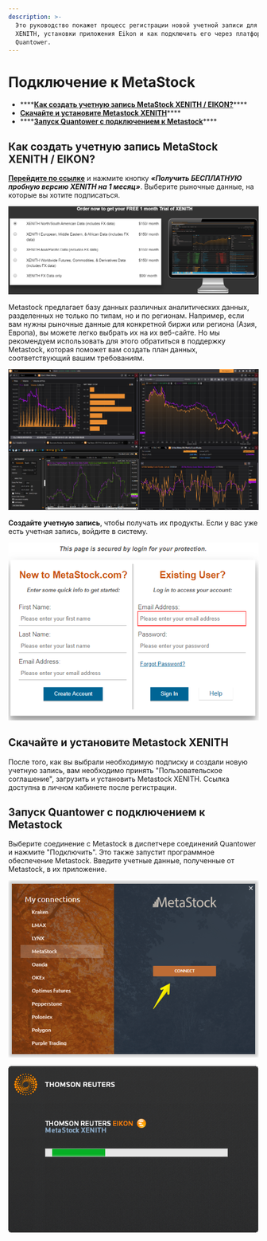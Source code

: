 ```yaml
---
description: >-
  Это руководство покажет процесс регистрации новой учетной записи для MetaStock
  XENITH, установки приложения Eikon и как подключить его через платформу
  Quantower.
---
```


# Подключение к MetaStock

* \*\*\*\*[**Как создать учетную запись MetaStock XENITH / EIKON?**](connection-to-metastock.md#kak-sozdat-uchetnuyu-zapis-metastock-xenith-eikon)\*\*\*\*
* [**Скачайте и установите Metastock XENITH**](https://app.gitbook.com/@quantower/s/quantower-ru/~/drafts/-Mf2S4zWrMsbBFI05SuA/connections/connection-to-metastock#download-and-install-metastock-xenith)\*\*\*\*
* \*\*\*\*[**Запуск Quantower с подключением к Metastock**](https://app.gitbook.com/@quantower/s/quantower-ru/~/drafts/-Mf2S4zWrMsbBFI05SuA/connections/connection-to-metastock#launch-quantower-with-metastock-connection)\*\*\*\*

## Как создать учетную запись MetaStock XENITH / EIKON?

[**Перейдите по ссылке**](https://www.metastock.com/offer/ek/?whc=quantowerek&pc=Eq-quantower) и нажмите кнопку _**«Получить БЕСПЛАТНУЮ пробную версию XENITH на 1 месяц»**_. Выберите рыночные данные, на которые вы хотите подписаться.

![&#x426;&#x435;&#x43D;&#x44B; &#x43D;&#x430; &#x43F;&#x43E;&#x434;&#x43F;&#x438;&#x441;&#x43A;&#x443; &#x43D;&#x430; &#x431;&#x438;&#x440;&#x436;&#x435;&#x432;&#x44B;&#x435; &#x434;&#x430;&#x43D;&#x43D;&#x44B;&#x435; MetaStock XENITH](../.gitbook/assets/pricing-metastoc-xenith-_-eikon.png)

Metastock предлагает базу данных различных аналитических данных, разделенных не только по типам, но и по регионам. Например, если вам нужны рыночные данные для конкретной биржи или региона \(Азия, Европа\), вы можете легко выбрать их на их веб-сайте. Но мы рекомендуем использовать для этого обратиться в поддержку Metastock, которая поможет вам создать план данных, соответствующий вашим требованиям.

![MetaStock Eikon &#x432; &#x434;&#x435;&#x439;&#x441;&#x442;&#x432;&#x438;&#x438;](../.gitbook/assets/screenshot_3%20%281%29.png)

**Создайте учетную запись**, чтобы получать их продукты. Если у вас уже есть учетная запись, войдите в систему.

![&#x412;&#x43E;&#x439;&#x434;&#x438;&#x442;&#x435; &#x432; &#x441;&#x432;&#x43E;&#x44E; &#x443;&#x447;&#x435;&#x442;&#x43D;&#x443;&#x44E; &#x437;&#x430;&#x43F;&#x438;&#x441;&#x44C; &#x438;&#x43B;&#x438; &#x441;&#x43E;&#x437;&#x434;&#x430;&#x439;&#x442;&#x435; &#x43D;&#x43E;&#x432;&#x443;&#x44E;](../.gitbook/assets/create-an-account-metastock.png)

## Скачайте и установите Metastock XENITH

После того, как вы выбрали необходимую подписку и создали новую учетную запись, вам необходимо принять "Пользовательское соглашение", загрузить и установить Metastock XENITH. Ссылка доступна в личном кабинете после регистрации.

## Запуск Quantower с подключением к Metastock

Выберите соединение с Metastock в диспетчере соединений Quantower и нажмите "Подключить". Это также запустит программное обеспечение Metastock. Введите учетные данные, полученные от Metastock, в их приложение.

![&#x41D;&#x430;&#x436;&#x43C;&#x438;&#x442;&#x435; &#x43A;&#x43D;&#x43E;&#x43F;&#x43A;&#x443; &#xAB;&#x41F;&#x43E;&#x434;&#x43A;&#x43B;&#x44E;&#x447;&#x438;&#x442;&#x44C;&#x441;&#x44F;&#xBB;, &#x438; &#x43F;&#x43B;&#x430;&#x442;&#x444;&#x43E;&#x440;&#x43C;&#x430; &#x430;&#x432;&#x442;&#x43E;&#x43C;&#x430;&#x442;&#x438;&#x447;&#x435;&#x441;&#x43A;&#x438; &#x437;&#x430;&#x43F;&#x443;&#x441;&#x442;&#x438;&#x442; &#x43F;&#x43B;&#x430;&#x442;&#x444;&#x43E;&#x440;&#x43C;&#x443; Eikon.](../.gitbook/assets/connection-to-metastock.png)

![&#x417;&#x430;&#x43F;&#x443;&#x441;&#x43A; MetaStock XENITH Eikon](../.gitbook/assets/thomson-reuters-eikon-connection.png)

